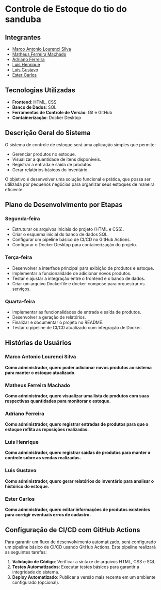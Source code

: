 # Controle de Estoque do tio do sanduba

## Integrantes
- [Marco Antonio Lourenci Silva](https://github.com/marcolaoff)
- [Matheus Ferreira Machado](https://github.com/speeky00)
- [Adriano Ferreira](https://github.com/AdrianoJr07)
- [Luis Henrique](https://github.com/lui0908)
- [Luis Gustavo](https://github.com/LuisGlima)
- [Ester Carlos](https://github.com/esterssc24)

## Tecnologias Utilizadas
- **Frontend**: HTML, CSS
- **Banco de Dados**: SQL
- **Ferramentas de Controle de Versão**: Git e GitHub
- **Containerização**: Docker Desktop

## Descrição Geral do Sistema
O sistema de controle de estoque será uma aplicação simples que permite:
- Gerenciar produtos no estoque.
- Visualizar a quantidade de itens disponíveis.
- Registrar a entrada e saída de produtos.
- Gerar relatórios básicos do inventário.

O objetivo é desenvolver uma solução funcional e prática, que possa ser utilizada por pequenos negócios para organizar seus estoques de maneira eficiente.

## Plano de Desenvolvimento por Etapas

### Segunda-feira
- Estruturar os arquivos iniciais do projeto (HTML e CSS).
- Criar o esquema inicial do banco de dados SQL.
- Configurar um pipeline básico de CI/CD no GitHub Actions.
- Configurar o Docker Desktop para containerização do projeto.

### Terça-feira
- Desenvolver a interface principal para exibição de produtos e estoque.
- Implementar a funcionalidade de adicionar novos produtos.
- Testar e ajustar a integração entre o frontend e o banco de dados.
- Criar um arquivo Dockerfile e docker-compose para orquestrar os serviços.

### Quarta-feira
- Implementar as funcionalidades de entrada e saída de produtos.
- Desenvolver a geração de relatórios.
- Finalizar e documentar o projeto no README.
- Testar o pipeline de CI/CD atualizado com integração de Docker.

## Histórias de Usuários

### Marco Antonio Lourenci Silva
**Como administrador, quero poder adicionar novos produtos ao sistema para manter o estoque atualizado.**

### Matheus Ferreira Machado
**Como administrador, quero visualizar uma lista de produtos com suas respectivas quantidades para monitorar o estoque.**

### Adriano Ferreira
**Como administrador, quero registrar entradas de produtos para que o estoque reflita as reposições realizadas.**

### Luis Henrique
**Como administrador, quero registrar saídas de produtos para manter o controle sobre as vendas realizadas.**

### Luis Gustavo
**Como administrador, quero gerar relatórios do inventário para analisar o histórico do estoque.**

### Ester Carlos
**Como administrador, quero editar informações de produtos existentes para corrigir eventuais erros de cadastro.**

## Configuração de CI/CD com GitHub Actions
Para garantir um fluxo de desenvolvimento automatizado, será configurado um pipeline básico de CI/CD usando GitHub Actions. Este pipeline realizará as seguintes tarefas:

1. **Validação de Código**: Verificar a sintaxe de arquivos HTML, CSS e SQL.
2. **Testes Automatizados**: Executar testes básicos para garantir a integridade do sistema.
3. **Deploy Automatizado**: Publicar a versão mais recente em um ambiente configurado (opcional).
